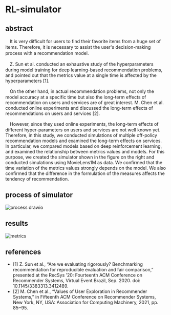 # RL-simulator

## abstract
　It is very difficult for users to find their favorite items from a huge set of items. Therefore, it is necessary to assist the user's decision-making process with a recommendation model.　　
 
 　Z. Sun et al. conducted an exhaustive study of the hyperparameters during model training for deep learning-based recommendation problems, and pointed out that the metrics value at a single time is affected by the hyperparameters [1].
  
　On the other hand, in actual recommendation problems, not only the model accuracy at a specific time but also the long-term effects of recommendation on users and services are of great interest. M. Chen et al. conducted online experiments and discussed the long-term effects of recommendations on users and services [2].
 
　However, since they used online experiments, the long-term effects of different hyper-parameters on users and services are not well known yet. Therefore, in this study, we conducted simulations of multiple off-policy recommendation models and examined the long-term effects on services.
In particular, we compared models based on deep reinforcement learning, and examined the relationship between metrics values and models. For this purpose, we created the simulator shown in the figure on the right and conducted simulations using MovieLens1M as data. We confirmed that the time variation of the metrics values strongly depends on the model. We also confirmed that the difference in the formulation of the measures affects the tendency of recommendation.

## process of simulator
![process drawio](https://user-images.githubusercontent.com/40622501/187359819-c42532b5-5614-4830-a24f-664b664c0a9d.png)

## results
![metrics](https://user-images.githubusercontent.com/40622501/187360348-57c694a1-252a-4743-bf24-3e5a3c1b0328.png)

## references
- [1] Z. Sun et al., “Are we evaluating rigorously? Benchmarking recommendation for reproducible evaluation and fair comparison,” presented at the RecSys ’20: Fourteenth ACM Conference on Recommender Systems, Virtual Event Brazil, Sep. 2020. doi: 10.1145/3383313.3412489. 
- [2] M. Chen et al., “Values of User Exploration in Recommender Systems,” in Fifteenth ACM Conference on Recommender Systems, New York, NY, USA: Association for Computing Machinery, 2021, pp. 85‒95.
